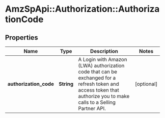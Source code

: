 # AmzSpApi::Authorization::AuthorizationCode

## Properties
Name | Type | Description | Notes
------------ | ------------- | ------------- | -------------
**authorization_code** | **String** | A Login with Amazon (LWA) authorization code that can be exchanged for a refresh token and access token that authorize you to make calls to a Selling Partner API. | [optional] 

